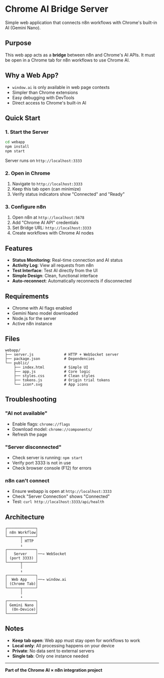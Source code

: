 # Chrome AI Bridge Server

Simple web application that connects n8n workflows with Chrome's built-in AI (Gemini Nano).

## Purpose

This web app acts as a **bridge** between n8n and Chrome's AI APIs. It must be open in a Chrome tab for n8n workflows to use Chrome AI.

## Why a Web App?

- `window.ai` is only available in web page contexts
- Simpler than Chrome extensions
- Easy debugging with DevTools
- Direct access to Chrome's built-in AI

## Quick Start

### 1. Start the Server

```bash
cd webapp
npm install
npm start
```

Server runs on `http://localhost:3333`

### 2. Open in Chrome

1. Navigate to `http://localhost:3333`
2. Keep this tab open (can minimize)
3. Verify status indicators show "Connected" and "Ready"

### 3. Configure n8n

1. Open n8n at `http://localhost:5678`
2. Add "Chrome AI API" credentials
3. Set Bridge URL: `http://localhost:3333`
4. Create workflows with Chrome AI nodes

## Features

- **Status Monitoring**: Real-time connection and AI status
- **Activity Log**: View all requests from n8n
- **Test Interface**: Test AI directly from the UI
- **Simple Design**: Clean, functional interface
- **Auto-reconnect**: Automatically reconnects if disconnected

## Requirements

- Chrome with AI flags enabled
- Gemini Nano model downloaded
- Node.js for the server
- Active n8n instance

## Files

```
webapp/
├── server.js              # HTTP + WebSocket server
├── package.json           # Dependencies
└── public/
    ├── index.html         # Simple UI
    ├── app.js             # Core logic
    ├── styles.css         # Clean styles
    ├── tokens.js          # Origin trial tokens
    └── icon*.svg          # App icons
```

## Troubleshooting

### "AI not available"
- Enable flags: `chrome://flags`
- Download model: `chrome://components/`
- Refresh the page

### "Server disconnected"
- Check server is running: `npm start`
- Verify port 3333 is not in use
- Check browser console (F12) for errors

### n8n can't connect
- Ensure webapp is open at `http://localhost:3333`
- Check "Server Connection" shows "Connected"
- Test: `curl http://localhost:3333/api/health`

## Architecture

```
┌─────────────┐
│ n8n Workflow│
└──────┬──────┘
       │ HTTP
       ↓
┌─────────────┐
│   Server    │──→ WebSocket
│ (port 3333) │
└──────┬──────┘
       │
       ↓
┌─────────────┐
│  Web App    │──→ window.ai
│ (Chrome Tab)│
└──────┬──────┘
       │
       ↓
┌─────────────┐
│ Gemini Nano │
│  (On-Device)│
└─────────────┘
```

## Notes

- **Keep tab open**: Web app must stay open for workflows to work
- **Local only**: All processing happens on your device
- **Private**: No data sent to external servers
- **Single tab**: Only one instance needed

---

**Part of the Chrome AI × n8n integration project**
